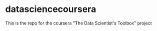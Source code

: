 datasciencecoursera
===================

This is the repo for the coursera "The Data Scientist's Toolbox" project
